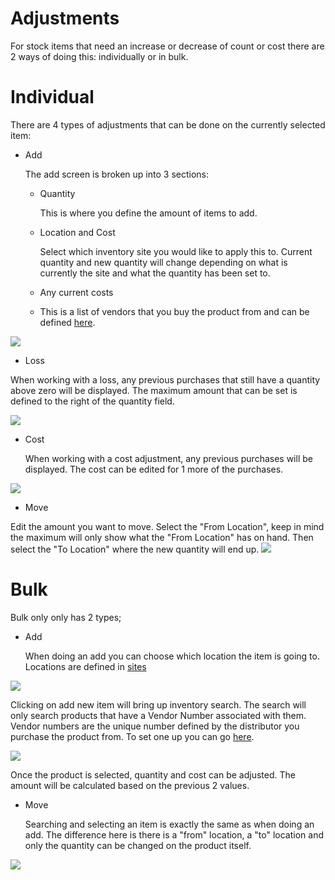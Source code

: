# Adjustments

For stock items that need an increase or decrease of count or cost there are 2 ways of doing this: individually or in bulk.




# Individual

There are 4 types of adjustments that can be done on the currently selected item:
- Add

  The add screen is broken up into 3 sections:
   - Quantity
     
      This is where you define the amount of items to add.
     
   - Location and Cost
     
       Select which inventory site you would like to apply this to. Current quantity and new quantity will change depending on what is currently the site and what the quantity has been set to.
     
   - Any current costs
   - 
     This is a list of vendors that you buy the product from and can be defined [here](https://docs.wisesoftwareinc.com/enterprise/inventory/settings/sites).

     
 ![](https://wiselibrary.blob.core.windows.net/docs/Windows/IndividualAdjustment_add.png)
 
- Loss

When working with a loss, any previous purchases that still have a quantity above zero will be displayed. The maximum amount that can be set is defined to the right of the quantity field.
  
 ![](https://wiselibrary.blob.core.windows.net/docs/Windows/IndividualAdjustment_loss.png)
  
- Cost

  When working with a cost adjustment, any previous purchases will be displayed. The cost can be edited for 1 more of the purchases.
  
 ![](https://wiselibrary.blob.core.windows.net/docs/Windows/IndividualAdjustment_Cost.png)
  
- Move
  
 Edit the amount you want to move. Select the "From Location", keep in mind the maximum will only show what the "From Location" has on hand. Then select the "To Location" where the new quantity will end up.
 ![](https://wiselibrary.blob.core.windows.net/docs/Windows/IndividualAdjustment_Move.png)

# Bulk

Bulk only only has 2 types;

- Add

  When doing an add you can choose which location the item is going to. Locations are defined in [sites](https://docs.wisesoftwareinc.com/enterprise/inventory/settings/sites)
  
 ![](https://wiselibrary.blob.core.windows.net/docs/Windows/BulkAdjustment_Add.png)

Clicking on add new item will bring up inventory search. The search will only search products that have a Vendor Number associated with them. Vendor numbers are the unique number defined by the distributor you purchase the product from. To set one up you can go [here](https://docs.wisesoftwareinc.com/enterprise/inventory/vendors).

 ![](https://wiselibrary.blob.core.windows.net/docs/Windows/BulkAdjustment_Search.png)

Once the product is selected, quantity and cost can be adjusted. The amount will be calculated based on the previous 2 values.
 

- Move
  
  Searching and selecting an item is exactly the same as when doing an add. The difference here is there is a "from" location, a "to" location and only the quantity can be changed on the product itself.

 ![](https://wiselibrary.blob.core.windows.net/docs/Windows/BulkAdjustment_Move.png)
  

  
  



